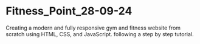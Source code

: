 # Fitness_Point_28-09-24
Creating a modern and fully responsive gym and fitness website from scratch using HTML, CSS, and JavaScript. following a step by step tutorial.
